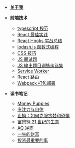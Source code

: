 - [**关于我**](/README.md "作者信息")

- **前端技术**

  - [typescript 规范](/_mds/typescript.md "typeScript")
  - [React 最佳实践](/_mds/react.md "React Hooks")
  - [React Hooks 实战总结](/_mds/reactHooks.md "React Hooks基础实战总结")
  - [lodash.js 函数式编程](/_mds/lodash.md "lodash")
  - [CSS 技巧](/_mds/css.md "CSS 技巧")
  - [JS 面试题](/_mds/js_interview.md "JS 面试题")
  - [JS 输出题目训练纠错集](/_mds/js_output.md "JS output")
  - [Service Worker](/_mds/serviceWorker.md "Service Worker 前端缓存")
  - [React 路由](/_mds/reactHooks.md "react route")
  - [Webpack 打包部署](/_mds/webpack.md "Webpack 打包部署")

- **读书笔记**
  - [Money Puppies](/_books/puppyMoney.md "puppyMoney")
  - [专注力与自律](/_books/focus.md "focus")
  - [止损：如何克服贪婪和恐惧](/_books/limitLose.md "止损：如何克服贪婪和恐惧")
  - [富爸爸 21 世纪的生意](/_books/richdad.md "richdad")
  - [AQ 逆商](/_books/aQ.md "AQ 逆商")
  - [一生的财富](/_books/洛克菲勒一生的财富.md "洛克菲勒")
  - [投资最重要的事](/_books/投资最重要的事.md "投资最重要的事")
